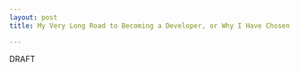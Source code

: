 ```yaml
---
layout: post
title: My Very Long Road to Becoming a Developer, or Why I Have Chosen to do Bloc

---
```

DRAFT
<!--
I really don't want to do this, but Angular is currently scrambling my brain, so!

Imagine a cheesy Hollywood rom com: a pair of gawky childhood friends spend their teenage years going through a series of will-they/won't-they moments, before finally seeing the light and falling for each other after various failed relationships, and you have a pretty good metaphor for my relationship with coding.

I've been enamoured with the idea since the age of seven, when the birthday gift of this: (https://en.wikipedia.org/wiki/Acorn_Electron) and a subscription to this: (https://en.wikipedia.org/wiki/Electron_User) got me interested, but despite several wet Sunday afternoons typing out the free programs included in the magazine, I unfortunately never developed my own capabilities beyond the basics.

After a masters' degree in Computer Science in my early twenties, and several jobs where I've been able to dabble but never to code all day, I made the decision that it was now or never.

A boot camp seemed like the perfect way to build on my existing knowledge, to modernise my skill set, to make the move to web focused technologies and toe build a portfolio. This way of learning seems to be becoming more and more popular and in London alone there is a wide range of courses on offer. Some of the classroom based ones looked very appealing but often seem to have a strong focus on the social aspect and spending evenings bonding. This sounds like a lot of fun, but someone has to put my kids to bed so unfortuntely that approach wasn't for me.

I ultimately chose Bloc as it provides a well rounded curriculum and the opportunity to work under your own steam, and the most valuable resource - an expert mentor who you can contact for help when you've been thinking yourself into a tangle for hours and Stack Exchange has failed you. Its so nice to know that you can contact someone and just say 'But whyyy.....', and get some help in working out what's wrong (Clue: its some missing parentheses. Its ALWAYS some missing parentheses :) )

When I first had formal lessons in coding, I learnt C++. I also taught myself HTML back at the turn of the millennium, so aspects of this first third of the curriculum have come quite easily - I could happily do codewars problems all day, and no problems with some basic markup. This has however thrown into sharp relief all the parts that are brand new. CSS is a mystery that I'm slowly uncovering. Angular is a terrible tease - one minute I think I understand, the next I realise I haven't a clue.

I intend to devote my next posts to the very basics of these 'brand-new' things, in the hope that writing them down will aid my understanding.
-->
